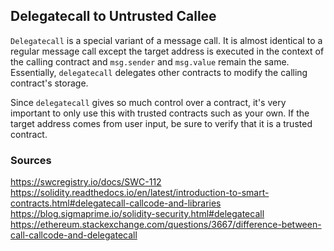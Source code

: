 ## Delegatecall to Untrusted Callee

`Delegatecall` is a special variant of a message call. It is almost identical to a regular message call except the target address is executed in the context of the calling contract and `msg.sender` and `msg.value` remain the same. Essentially, `delegatecall` delegates other contracts to modify the calling contract's storage.

Since `delegatecall` gives so much control over a contract, it's very important to only use this with trusted contracts such as your own. If the target address comes from user input, be sure to verify that it is a trusted contract.

### Sources

https://swcregistry.io/docs/SWC-112
https://solidity.readthedocs.io/en/latest/introduction-to-smart-contracts.html#delegatecall-callcode-and-libraries
https://blog.sigmaprime.io/solidity-security.html#delegatecall
https://ethereum.stackexchange.com/questions/3667/difference-between-call-callcode-and-delegatecall